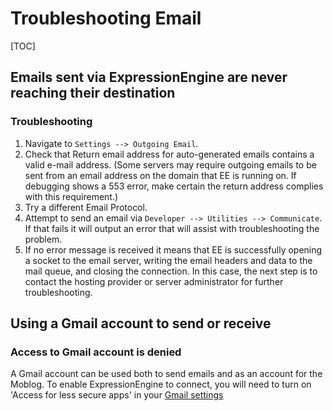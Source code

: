 <!--
    This source file is part of the open source project
    ExpressionEngine User Guide (https://github.com/ExpressionEngine/ExpressionEngine-User-Guide)

    @link      https://expressionengine.com/
    @copyright Copyright (c) 2003-2020, Packet Tide, LLC (https://packettide.com)
    @license   https://expressionengine.com/license Licensed under Apache License, Version 2.0
-->

# Troubleshooting Email

[TOC]

## Emails sent via ExpressionEngine are never reaching their destination

### Troubleshooting

1.  Navigate to `Settings --> Outgoing Email`.
2.  Check that Return email address for auto-generated emails contains a valid e-mail address. (Some servers may require outgoing emails to be sent from an email address on the domain that EE is running on. If debugging shows a 553 error, make certain the return address complies with this requirement.)
3.  Try a different Email Protocol.
4.  Attempt to send an email via `Developer --> Utilities --> Communicate`. If that fails it will output an error that will assist with troubleshooting the problem.
5.  If no error message is received it means that EE is successfully opening a socket to the email server, writing the email headers and data to the mail queue, and closing the connection. In this case, the next step is to contact the hosting provider or server administrator for further troubleshooting.

## Using a Gmail account to send or receive

### Access to Gmail account is denied

A Gmail account can be used both to send emails and as an account for the Moblog. To enable ExpressionEngine to connect, you will need to turn on 'Access for less secure apps' in your [Gmail settings](https://www.google.com/settings/security/lesssecureapps)
